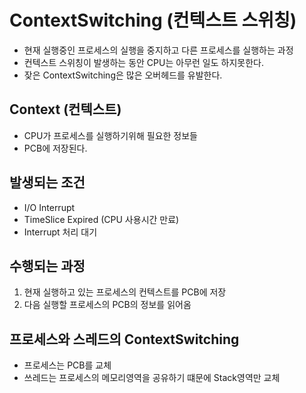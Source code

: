 # ContextSwitching (컨텍스트 스위칭)
- 현재 실행중인 프로세스의 실행을 중지하고 다른 프로세스를 실행하는 과정
- 컨텍스트 스위칭이 발생하는 동안 CPU는 아무런 일도 하지못한다.
- 잦은 ContextSwitching은 많은 오버헤드를 유발한다.
## Context (컨텍스트)
- CPU가 프로세스를 실행하기위해 필요한 정보들
- PCB에 저장된다.

## 발생되는 조건
- I/O Interrupt
- TimeSlice Expired (CPU 사용시간 만료)
- Interrupt 처리 대기

## 수행되는 과정
1. 현재 실행하고 있는 프로세스의 컨텍스트를 PCB에 저장
2. 다음 실행할 프로세스의 PCB의 정보를 읽어옴

## 프로세스와 스레드의 ContextSwitching
- 프로세스는 PCB를 교체
- 쓰레드는 프로세스의 메모리영역을 공유하기 떄문에 Stack영역만 교체

